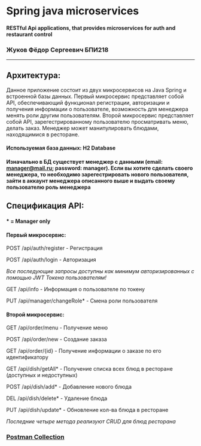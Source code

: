 # Spring java microservices
#### RESTful Api applications, that provides microservices for auth and restaurant control
###  Жуков Фёдор Сергеевич БПИ218
---

## Архитектура:
Данное приложение состоит из двух микросервисов на Java Spring и встроенной базы данных.
Первый микросервис представляет собой API, обеспечивающий функционал регистрации, авторизации и получения информации о пользователе, возможность для менеджера менять роли другим пользователям.
Второй микросервис представляет собой API, зарегестрированному пользователю просматривать меню, делать заказ. Менеджер может манипулировать блюдами, находящимися в ресторане.
#### Используемая база данных: H2 Database
#### Изначально в БД существует менеджер с данными (email: manager@mail.ru; password: manager). Если вы хотите сделать своего менеджера, то необходимо зарегестрировать нового пользователя, зайти в аккаунт менеджера описанного выше и выдать своему пользователю роль менеджера

## Спецификация API:
#### * = Manager only
#### Первый микросервис:
POST /api/auth/register - Регистрация

POST /api/auth/login - Авторизация

*Все последующие запросы доступны как минимум авторизированных с помощью JWT Токена пользователям!*

GET /api/info - Информация о пользователе по токену

PUT /api/manager/changeRole* - Смена роли пользователя   

#### Второй микросервис:
GET /api/order/menu - Получение меню

POST /api/order/new - Создание заказа

GET /api/order/{id} - Получение информации о заказе по его идентификатору

GET /api/dish/getAll* - Получение списка всех блюд в ресторане (доступных и недоступных)

POST /api/dish/add* - Добавление нового блюда

DEL /api/dish/delete* - Удаление блюда

PUT /api/dish/update* - Обновление кол-ва блюда в ресторане

*Последние четыре метода реализуют CRUD для блюд ресторана*
### [Postman Collection](https://www.postman.com/fedosz/workspace/auth-and-restaurant-api/overview)

